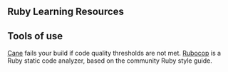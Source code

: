## Ruby Learning Resources

## Tools of use
[Cane](https://github.com/square/cane) fails your build if code quality thresholds are not met.
[Rubocop](https://github.com/bbatsov/rubocop) is a Ruby static code analyzer, based on the community Ruby style guide.

